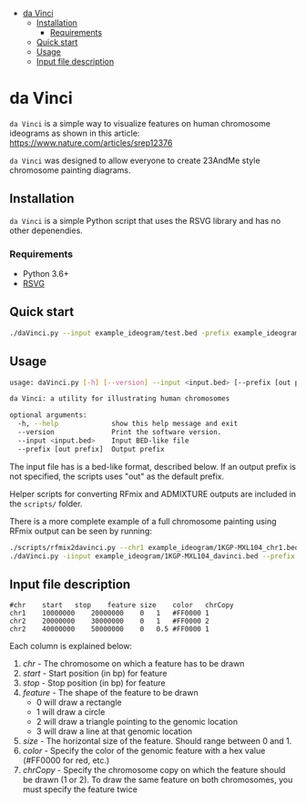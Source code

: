    * [da Vinci](#da-vinci)
      * [Installation](#installation)
         * [Requirements](#requirements)
      * [Quick start](#quick-start)
      * [Usage](#usage)
      * [Input file description](#input-file-description)

# da Vinci

`da Vinci` is a simple way to visualize features on human chromosome ideograms as shown in this article: https://www.nature.com/articles/srep12376

`da Vinci` was designed to allow everyone to create 23AndMe style chromosome painting diagrams.

<!-- ![](example_ideogram/example.png|width=250px) -->

## Installation

`da Vinci` is a simple Python script that uses the RSVG library and has no other depenendies.

### Requirements
* Python 3.6+
* [RSVG](https://developer.gnome.org/rsvg/stable/)

## Quick start
```bash
./daVinci.py --input example_ideogram/test.bed -prefix example_ideogram/example
```

## Usage
```bash
usage: daVinci.py [-h] [--version] --input <input.bed> [--prefix [out prefix]]

da Vinci: a utility for illustrating human chromosomes

optional arguments:
  -h, --help             show this help message and exit
  --version              Print the software version.
  --input <input.bed>    Input BED-like file
  --prefix [out prefix]  Output prefix

```
The input file has is a bed-like format, described below.  If an output prefix is not specified, the scripts uses "out" as the default prefix.

Helper scripts for converting RFmix and ADMIXTURE outputs are included in the `scripts/` folder.

There is a more complete example of a full chromosome painting using RFmix output can be seen by running:

```bash
./scripts/rfmix2davinci.py --chr1 example_ideogram/1KGP-MXL104_chr1.bed --chr2 example_ideogram/1KGP-MXL104_chr2.bed --out example_ideogram/1KGP-MXL104_davinci.bed
./daVinci.py -iinput example_ideogram/1KGP-MXL104_davinci.bed --prefix example_ideogram/1KGP-MXL104

```

## Input file description
```
#chr	start	stop	feature	size	color	chrCopy
chr1	10000000	20000000	0	1	#FF0000	1
chr2	20000000	30000000	0	1	#FF0000	2
chr2	40000000	50000000	0	0.5	#FF0000	1
```

Each column is explained below:
1. *chr* - The chromosome on which a feature has to be drawn
2. *start* - Start position (in bp) for feature
3. *stop* - Stop position (in bp) for feature
4. *feature* - The shape of the feature to be drawn
	* 0 will draw a rectangle
	* 1 will draw a circle
	* 2 will draw a triangle pointing to the genomic location
	* 3 will draw a line at that genomic location
5. *size* - The horizontal size of the feature. Should range between 0 and 1.
6. *color* - Specify the color of the genomic feature with a hex value (#FF0000 for red, etc.)
7. *chrCopy* - Specify the chromosome copy on which the feature should be drawn (1 or 2).  To draw the same feature on both chromosomes, you must specify the feature twice
